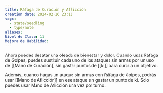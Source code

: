 ```yaml
---
title: Ráfaga de Curación y Aflicción
creation date: 2024-02-16 23:11
tags:
  - state/seedling
  - type/note
aliases: 
Nivel de Clase: 11
Mejora de Habilidad:
---
```

Ahora puedes desatar una oleada de bienestar y dolor. Cuando usas Ráfaga de Golpes, puedes
sustituir cada uno de los ataques sin armas por un uso de [[Mano de Curación]] sin gastar puntos de [[ki]] para curar a un objetivo.

Además, cuando hagas un ataque sin armas con Ráfaga de Golpes, podrás usar [[Mano de Aflicción]] en ese ataque sin gastar un punto de ki. Solo puedes usar Mano de Aflicción una vez por turno.

